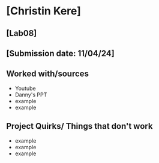 # [Christin Kere]
## [Lab08]
## [Submission date: 11/04/24]
## Worked with/sources 
* Youtube
* Danny's PPT
* example
* example
## Project Quirks/ Things that don't work
* example
* example
* example
